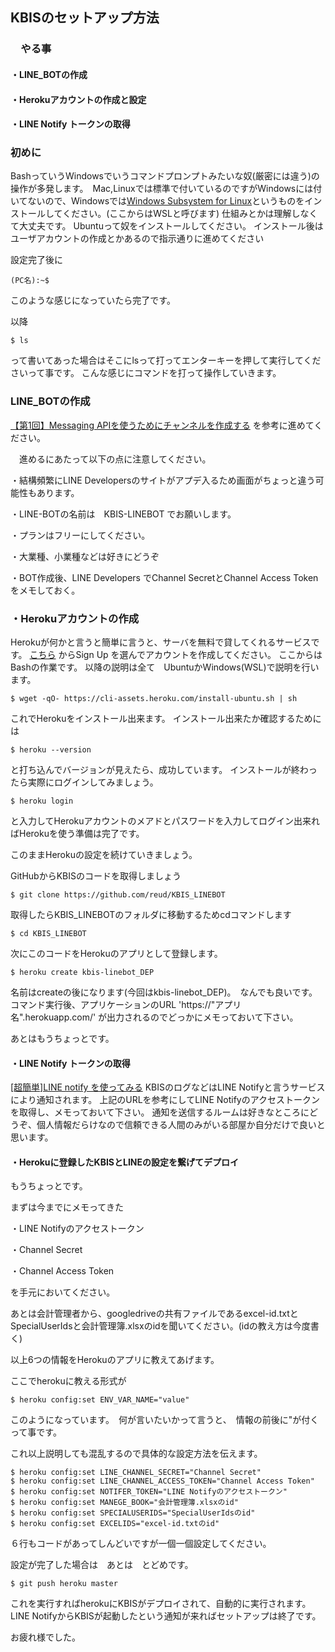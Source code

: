 ## KBISのセットアップ方法

### 　やる事
#### ・LINE_BOTの作成
#### ・Herokuアカウントの作成と設定
#### ・LINE Notify トークンの取得

### 初めに
BashっていうWindowsでいうコマンドプロンプトみたいな奴(厳密には違う)の操作が多発します。　Mac,Linuxでは標準で付いているのですがWindowsには付いてないので、Windowsでは[Windows Subsystem for Linux](http://www.atmarkit.co.jp/ait/articles/1608/08/news039.html)というものをインストールしてください。(ここからはWSLと呼びます)
仕組みとかは理解しなくて大丈夫です。
Ubuntuって奴をインストールしてください。
インストール後はユーザアカウントの作成とかあるので指示通りに進めてください

設定完了後に
```
(PC名):~$
```
このような感じになっていたら完了です。

以降　
```
$ ls
```
って書いてあった場合はそこにlsって打ってエンターキーを押して実行してくださいって事です。
こんな感じにコマンドを打って操作していきます。



### LINE_BOTの作成
[【第1回】Messaging APIを使うためにチャンネルを作成する](https://masatoshihanai.com/php-line-bot-01/)
を参考に進めてください。

　進めるにあたって以下の点に注意してください。

・結構頻繁にLINE Developersのサイトがアプデ入るため画面がちょっと違う可能性もあります。

・LINE-BOTの名前は　KBIS-LINEBOT でお願いします。

・プランはフリーにしてください。

・大業種、小業種などは好きにどうぞ

・BOT作成後、LINE Developers でChannel SecretとChannel Access Tokenをメモしておく。
### ・Herokuアカウントの作成
Herokuが何かと言うと簡単に言うと、サーバを無料で貸してくれるサービスです。
[こちら](https://www.heroku.com/)
からSign Up を選んでアカウントを作成してください。
ここからは
Bashの作業です。
以降の説明は全て　UbuntuかWindows(WSL)で説明を行います。
```
$ wget -qO- https://cli-assets.heroku.com/install-ubuntu.sh | sh
```
これでHerokuをインストール出来ます。
インストール出来たか確認するためには
```
$ heroku --version
```
と打ち込んでバージョンが見えたら、成功しています。
インストールが終わったら実際にログインしてみましょう。

```
$ heroku login
```

と入力してHerokuアカウントのメアドとパスワードを入力してログイン出来ればHerokuを使う準備は完了です。

このままHerokuの設定を続けていきましょう。

GitHubからKBISのコードを取得しましょう

```
$ git clone https://github.com/reud/KBIS_LINEBOT
```

取得したらKBIS_LINEBOTのフォルダに移動するためcdコマンドします
```
$ cd KBIS_LINEBOT
```
次にこのコードをHerokuのアプリとして登録します。
```
$ heroku create kbis-linebot_DEP
```
名前はcreateの後になります(今回はkbis-linebot_DEP)。　なんでも良いです。
コマンド実行後、アプリケーションのURL
'https://"アプリ名".herokuapp.com/'
が出力されるのでどっかにメモっておいて下さい。

あとはもうちょっとです。

#### ・LINE Notify トークンの取得
[[超簡単]LINE notify を使ってみる](https://qiita.com/iitenkida7/items/576a8226ba6584864d95)
KBISのログなどはLINE Notifyと言うサービスにより通知されます。
上記のURLを参考にしてLINE Notifyのアクセストークンを取得し、メモっておいて下さい。
通知を送信するルームは好きなところにどうぞ、個人情報だらけなので信頼できる人間のみがいる部屋か自分だけで良いと思います。

#### ・Herokuに登録したKBISとLINEの設定を繋げてデプロイ
もうちょっとです。

まずは今までにメモってきた

・LINE Notifyのアクセストークン

・Channel Secret

・Channel Access Token

を手元においてください。

あとは会計管理者から、googledriveの共有ファイルであるexcel-id.txtとSpecialUserIdsと会計管理簿.xlsxのidを聞いてください。(idの教え方は今度書く)

以上6つの情報をHerokuのアプリに教えてあげます。

ここでherokuに教える形式が

```
$ heroku config:set ENV_VAR_NAME="value"
```

このようになっています。　何が言いたいかって言うと、　情報の前後に"が付くって事です。

これ以上説明しても混乱するので具体的な設定方法を伝えます。

```
$ heroku config:set LINE_CHANNEL_SECRET="Channel Secret"
$ heroku config:set LINE_CHANNEL_ACCESS_TOKEN="Channel Access Token"
$ heroku config:set NOTIFER_TOKEN="LINE Notifyのアクセストークン"
$ heroku config:set MANEGE_BOOK="会計管理簿.xlsxのid"
$ heroku config:set SPECIALUSERIDS="SpecialUserIdsのid"
$ heroku config:set EXCELIDS="excel-id.txtのid"
```
６行もコードがあってしんどいですが一個一個設定してください。

設定が完了した場合は　あとは　とどめです。

```
$ git push heroku master
```
これを実行すればherokuにKBISがデプロイされて、自動的に実行されます。
LINE NotifyからKBISが起動したという通知が来ればセットアップは終了です。

お疲れ様でした。

